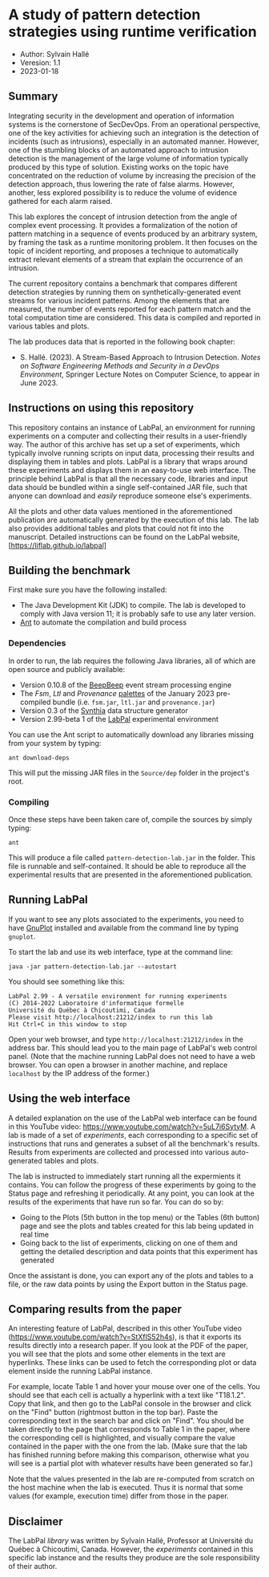 A study of pattern detection strategies using runtime verification
==================================================================

- Author: Sylvain Hallé
- Veresion: 1.1
- 2023-01-18

Summary
-------

Integrating security in the development and operation of information systems is
the cornerstone of SecDevOps. From an operational perspective, one of the key
activities for achieving such an integration is the detection of incidents (such
as intrusions), especially in an automated manner. However, one of the stumbling
blocks of an automated approach to intrusion detection is the management of the
large volume of information typically produced by this type of solution.
Existing works on the topic have concentrated on the reduction of volume by
increasing the precision of the detection approach, thus lowering the rate of
false alarms. However, another, less explored possibility is to reduce the
volume of evidence gathered for each alarm raised.

This lab explores the concept of intrusion detection from the angle of complex
event processing. It provides a formalization of the notion of pattern matching
in a sequence of events produced by an arbitrary system, by framing the task as
a runtime monitoring problem. It then focuses on the topic of incident
reporting, and proposes a technique to automatically extract relevant elements
of a stream that explain the occurrence of an intrusion.

The current repository contains a benchmark that compares different detection
strategies by running them on synthetically-generated event streams for various
incident patterns. Among the elements that are measured, the number of events
reported for each pattern match and the total computation time are considered.
This data is compiled and reported in various tables and plots.

The lab produces data that is reported in the following book chapter:

- S. Hallé. (2023). A Stream-Based Approach to Intrusion Detection.
  *Notes on Software Engineering Methods and Security in a DevOps Environment*,
  Springer Lecture Notes on Computer Science, to appear in June 2023.

Instructions on using this repository
-------------------------------------

This repository contains an instance of LabPal, an environment for running
experiments on a computer and collecting their results in a user-friendly way.
The author of this archive has set up a set of experiments, which typically
involve running scripts on input data, processing their results and displaying
them in tables and plots. LabPal is a library that wraps around these
experiments and displays them in an easy-to-use web interface. The principle
behind LabPal is that all the necessary code, libraries and input data should be
bundled within a single self-contained JAR file, such that anyone can download
and *easily* reproduce someone else's experiments. 

All the plots and other data values mentioned in the aforementioned publication
are automatically generated by the execution of this lab. The lab also provides
additional tables and plots that could not fit into the manuscript. Detailed
instructions can be found on the LabPal website,
[https://liflab.github.io/labpal]

Building the benchmark
----------------------

First make sure you have the following installed:

- The Java Development Kit (JDK) to compile. The lab is developed to comply
  with Java version 11; it is probably safe to use any later version.
- [Ant](http://ant.apache.org) to automate the compilation and build process

### Dependencies

In order to run, the lab requires the following Java libraries, all of which are
open source and publicly available:

- Version 0.10.8 of the [BeepBeep](https://github.com/liflab/beepbeep-3)
  event stream processing engine
- The *Fsm*, *Ltl* and *Provenance*
  [palettes](https://github.com/liflab/beepbeep-3-palettes) of the January 2023
  pre-compiled bundle (i.e. `fsm.jar`, `ltl.jar` and `provenance.jar`)
- Version 0.3 of the [Synthia](https://github.com/liflab/synthia) data structure
  generator
- Version 2.99-beta 1 of the [LabPal](https://github.com/liflab/labpal)
  experimental environment

You can use the Ant script to automatically download any libraries missing from
your system by typing:

    ant download-deps

This will put the missing JAR files in the `Source/dep` folder in the project's
root.

### Compiling

Once these steps have been taken care of, compile the sources by simply typing:

    ant

This will produce a file called `pattern-detection-lab.jar` in the folder. This
file is runnable and self-contained. It should be able to reproduce all the
experimental results that are presented in the aforementioned publication.

Running LabPal
--------------

If you want to see any plots associated to the experiments, you need to have
[GnuPlot](http://gnuplot.info) installed and available from the command line
by typing `gnuplot`.

To start the lab and use its web interface, type at the command line:

    java -jar pattern-detection-lab.jar --autostart

You should see something like this:

    LabPal 2.99 - A versatile environment for running experiments
    (C) 2014-2022 Laboratoire d'informatique formelle
    Université du Québec à Chicoutimi, Canada
    Please visit http://localhost:21212/index to run this lab
    Hit Ctrl+C in this window to stop

Open your web browser, and type `http://localhost:21212/index` in the address
bar. This should lead you to the main page of LabPal's web control panel.
(Note that the machine running LabPal does not need to have a web browser.
You can open a browser in another machine, and replace `localhost` by the IP
address of the former.)

Using the web interface
-----------------------

A detailed explanation on the use of the LabPal web interface can be found
in this YouTube video: https://www.youtube.com/watch?v=5uL7i6SytyM. A lab is
made of a set of *experiments*, each corresponding to a specific set of
instructions that runs and generates a subset of all the benchmark's
results. Results from experiments are collected and processed into various
auto-generated tables and plots.

The lab is instructed to immediately start running all the expermients it
contains. You can follow the progress of these experiments by going to the
Status page and refreshing it periodically. At any point, you can look at
the results of the experiments that have run so far. You can do so by:

- Going to the Plots (5th button in the top menu) or the Tables (6th button)
  page and see the plots and tables created for this lab being updated in real
  time
- Going back to the list of experiments, clicking on one of them and getting
  the detailed description and data points that this experiment has
  generated

Once the assistant is done, you can export any of the plots and tables to a
file, or the raw data points by using the Export button in the Status page.

Comparing results from the paper
--------------------------------

An interesting feature of LabPal, described in this other YouTube video
(https://www.youtube.com/watch?v=StXflS52h4s), is that it exports its
results directly into a research paper. If you look at the PDF of the paper,
you will see that the plots and some other elements in the text are
hyperlinks. These links can be used to fetch the corresponding plot or data
element inside the running LabPal instance.

For example, locate Table 1 and hover your mouse over one of the cells. You
should see that each cell is actually a hyperlink with a text like "T18.1.2".
Copy that link, and then go to the LabPal console in the browser and click on
the "Find" button (rightmost button in the top bar). Paste the corresponding
text in the search bar and click on "Find". You should be taken directly to the
page that corresponds to Table 1 in the paper, where the corresponding cell is
highlighted, and visually compare the value contained in the paper with the one
from the lab. (Make sure that the lab has finished running before making this
comparison, otherwise what you will see is a partial plot with whatever results
have been generated so far.)

Note that the values presented in the lab are re-computed from scratch on the
host machine when the lab is executed. Thus it is normal that some values (for
example, execution time) differ from those in the paper.

Disclaimer
----------

The LabPal *library* was written by Sylvain Hallé, Professor at Université du
Québec à Chicoutimi, Canada. However, the *experiments* contained in this
specific lab instance and the results they produce are the sole responsibility
of their author.

<!-- :maxLineLen=80: -->